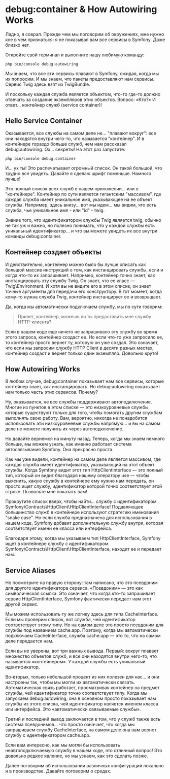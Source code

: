 # debug:container & How Autowiring Works

Ладно, я соврал. Прежде чем мы поговорим об окружениях, мне нужно кое в чем признаться: я не показывал вам все сервисы в Symfony. Даже близко нет.

Откройте свой терминал и выполните нашу любимую команду:

```
php bin/console debug:autowiring
```

Мы знаем, что все эти сервисы плавают в Symfony, ожидая, когда мы их попросим. И мы знаем, что пакеты предоставляют нам сервисы. Сервис Twig здесь взят из TwigBundle.

И поскольку каждая служба является объектом, что-то где-то должно отвечать за создание экземпляров этих объектов. Вопрос: «Кто?» И ответ... контейнер служб (service container)!

## Hello Service Container

Оказывается, все службы на самом деле не... "плавают вокруг": все они находятся внутри чего-то, что называется "контейнер". И в контейнере гораздо больше служб, чем нам рассказал debug:autowiring. Ох... секреты! На этот раз запустите:

```
php bin/console debug:container
```

И... ух ты! Это распечатывает огромный список. Он такой большой, что трудно все увидеть. Давайте я сделаю шрифт поменьше. Намного лучше!

Это полный список всех служб в нашем приложении... или в "контейнере". Контейнер по сути является гигантским "массивом", где каждая служба имеет уникальное имя, указывающее на ее объект службы. Например, здесь внизу... вот мы идем... мы видим, что есть служба, чье уникальное имя - или "id" - twig.

Знание того, что идентификатором службы Twig является twig, обычно не так уж и важно, но полезно понимать, что у каждой службы есть уникальный идентификатор... и что вы можете увидеть их все внутри команды debug:container.

## Контейнер создает объекты

И действительно, контейнер можно было бы лучше описать как большой массив инструкций о том, как инстанцировать службы, если и когда что-то их запрашивает. Например, контейнер точно знает, как инстанцировать эту службу Twig. Он знает, что ее класс — Twig\Environment. И хотя вы не видите его в этом списке, он знает точные аргументы для передачи его конструктору. В тот момент, когда кому-то нужна служба Twig, контейнер инстанцирует ее и возвращает.

Да, когда мы автоматически подключаем службу, мы по сути говорим:

> Привет, контейнер, можешь ли ты предоставить мне службу HTTP-клиента?

Если в нашем коде еще ничего не запрашивало эту службу во время этого запроса, контейнер создаст ее. Но если что-то уже запросило ее, то контейнер просто вернет ту, которую он уже создал. Это означает, что если мы запросим службу HTTP Client в десяти разных местах, контейнер создаст и вернет только один экземпляр. Довольно круто!

## How Autowiring Works

В любом случае, debug:container показывает нам все сервисы, которые контейнер знает, как инстанцировать. Но debug:autowiring показывает нам только часть этих сервисов. Почему?

Ну, оказывается, не все службы поддерживают автоподключение. Многие из пунктов в этом списке — это низкоуровневые службы, которые существуют только для того, чтобы помогать другим службам выполнять свою работу. Вам, вероятно, никогда не понадобится использовать эти низкоуровневые службы напрямую... и вы на самом деле не можете получить их через автоподключение.

Но давайте вернемся на минуту назад. Теперь, когда мы знаем немного больше, мы можем узнать, как именно работает система автосвязывания Symfony. Она прекрасно проста.

Как мы уже видели, контейнер на самом деле является массивом, где каждая служба имеет идентификатор, указывающий на этот объект службы. Когда Symfony видит этот тип HttpClientInterface — это полный тип, который он видит благодаря нашему оператору use — чтобы выяснить, какую службу в контейнере ему нужно нам передать, он просто ищет службу, идентификатор которой точно соответствует этой строке. Позвольте мне показать вам!

Прокрутите список вверх, чтобы найти... службу с идентификатором Symfony\Contracts\HttpClient\HttpClientInterface! Подавляющее большинство служб в контейнере используют стратегию именования "snake case". Но если служба предназначена для использования в нашем коде, Symfony добавит дополнительную службу внутри, которая соответствует имени ее класса или интерфейса.

Благодаря этому, когда мы указываем тип HttpClientInterface, Symfony ищет в контейнере службу с идентификатором Symfony\Contracts\HttpClient\HttpClientInterface, находит ее и передает нам.

## Service Aliases

Но посмотрите на правую сторону: там написано, что это псевдоним для другого идентификатора сервиса. «Псевдоним» — это как символическая ссылка. Это означает, что когда кто-то запрашивает сервис HttpClientInterface, Symfony фактически передаст нам этот другой сервис.

Мы можем использовать ту же логику здесь для типа CacheInterface. Если мы проверим список, вот служба, чей идентификатор соответствует этому типу. Но на самом деле это просто псевдоним для службы под названием cache.app. Поэтому, когда мы автоматически подключаем CacheInterface, служба cache.app — это то, что на самом деле передается нам.

Если вы не уверены, вот три важных вывода. Первый: вокруг плавает множество объектов служб, и все они находятся внутри чего-то, что называется «контейнером». У каждой службы есть уникальный идентификатор.

Во-вторых, только небольшой процент из них полезен для нас... и они настроены так, чтобы мы могли их автоматически связать. Автоматическая связь работает, просматривая контейнер на предмет службы, чей идентификатор точно соответствует типу. Когда мы запускаем debug:autowiring, она в основном просто показывает нам службы из этого списка, чей идентификатор является именем класса или интерфейса. Это «автоматически связываемые службы».

Третий и последний вывод заключается в том, что у служб также есть система псевдонимов... что просто означает, что когда мы запрашиваем службу CacheInterface, на самом деле она нам вернет службу с идентификатором cache.app.

Если вам интересно, как мы могли бы использовать неавтоподключаемую службу в нашем коде, это отличный вопрос! Это довольно редкое явление, но мы узнаем, как это сделать позже.

Далее поговорим об использовании различных конфигураций локально и в производстве. Давайте поговорим о средах.
